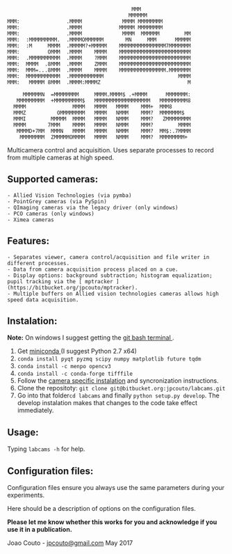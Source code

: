 
                                            MMM
                                           MMMMMM
    MMM:               .MMMM             MMMM MMMMMMMM
    MMM:               .MMMM            MMMMM MMMMMMMM      
    MMM:               .MMMM             MMMM  MMMMMM        MM 
    MMM:  :MMMMMMMMM.  .MMMMOMMMMMM       MN     MMM      MMMMM 
    MMM:  :M     MMMM  .MMMMM?+MMMMM    MMMMMMMMMMMMMMM7MMMMMMM  
    MMM:         OMMM  .MMMM    MMMM    MMMMMMMMMMMMMMMMMMMMMMM 
    MMM:  .MMMMMMMMMM  .MMMM    ?MMM    MMMMMMMMMMMMMMMMMMMMMMM 
    MMM:  MMMM  .8MMM  .MMMM    ZMMM    MMMMMMMMMMMMMMMMMMMMMMM 
    MMM:  MMM=...8MMM  .MMMM    MMMM    MMMMMMMMMMMMMMM.MMMMMMM  
    MMM:  MMMMMMMMMMM  .MMMMMMMMMMM                        MMMM 
    MMM:   MMMMM 8MMM  .MMMM:MMMMZ                            M 

         MMMMMMN  =MMMMMMMM     MMMM.MMMM$ .+MMMM      MMMMMMM: 
       MMMMMMMMM  +MMMMMMMMM$   MMMMMMMMMMMMMMMMMM   MMMMMMMMM8 
      MMMM               MMMM   MMMM   MMMM    MMM+  MMM8       
      MMMZ          OMMMMMMMM   MMMM   NMMM    MMM?  MMMMMMM$   
      MMMI        MMMMM  MMMM   MMMM   NMMM    MMM?   ZMMMMMMMM 
      MMMM       7MMM    MMMM   MMMM   NMMM    MMM?        MMMM 
       MMMMD+7MM  MMMN   MMMM   MMMM   NMMM    MMM?  MM$:.7MMMM   
        MMMMMMMM  ZMMMMMOMMMM   MMMM   NMMM    MMM?  MMMMMMMM+





Multicamera control and acquisition. Uses separate processes to record from multiple cameras at high speed.

Supported cameras:
------------------
	- Allied Vision Technologies (via pymba)
	- PointGrey cameras (via PySpin)
	- QImaging cameras via the legacy driver (only windows)
	- PCO cameras (only windows)
	- Ximea cameras
Features:
---------
	- Separates viewer, camera control/acquisition and file writer in different processes.
	- Data from camera acquisition process placed on a cue.
	- Display options: background subtraction; histogram equalization; pupil tracking via the [ mptracker ](https://bitbucket.org/jpcouto/mptracker).	
	- Multiple buffers on Allied vision technologies cameras allows high speed data acquisition.


Instalation:
------------

**Note:** On windows I suggest getting the [ git bash terminal ](https://git-scm.com/downloads).

1. Get [ miniconda ](https://conda.io/miniconda.html) (I suggest Python 2.7 x64) 
2. ``conda install pyqt pyzmq scipy numpy matplotlib future tqdm``
3. ``conda install -c menpo opencv3``
3. ``conda install -c conda-forge tifffile``
4. Follow the [camera specific instalation](./camera_instructions.md)  and syncronization instructions.
5. Clone the repositoty: ``git clone git@bitbucket.org:jpcouto/labcams.git``
6. Go into that folder``cd labcams`` and finally ``python setup.py develop``. The develop instalation makes that changes to the code take effect immediately.

Usage:
------
Typing ``labcams -h`` for help.

Configuration files:
--------------------
Configuration files ensure you always use the same parameters during your experiments.

Here should be a description of options on the configuration files.


**Please let me know whether this works for you and acknowledge if you use it in a publication.**

Joao Couto - jpcouto@gmail.com
May 2017

